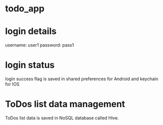 # todo_app

# login details
username: user1
password: pass1

# login status 
login success flag is saved in shared preferences for Android and keychain for IOS

# ToDos list data management
ToDos list data is saved in NoSQL database called Hive.